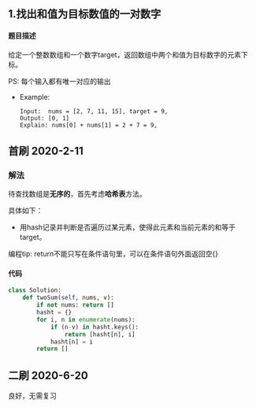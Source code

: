 ## 1.找出和值为目标数值的一对数字
#### 题目描述
给定一个整数数组和一个数字target，返回数组中两个和值为目标数字的元素下标。  

PS: 每个输入都有唯一对应的输出

- Example:
    ```
    Input:  nums = [2, 7, 11, 15], target = 9,
    Output: [0, 1]
    Explain: nums[0] + nums[1] = 2 + 7 = 9,
    ```

## 首刷 2020-2-11
### 解法
待查找数组是**无序的**，首先考虑**哈希表**方法。  

具体如下：  
- 用hash记录并判断是否遍历过某元素，使得此元素和当前元素的和等于target。  

编程tip: return不能只写在条件语句里，可以在条件语句外面返回空{}


#### 代码
``` python
class Solution:
    def twoSum(self, nums, v):
        if not nums: return []
        hasht = {}
        for i, n in enumerate(nums):
            if (n-v) in hasht.keys(): 
                return [hasht[n], i]
            hasht[n] = i
        return []

```
## 二刷 2020-6-20
良好，无需复习